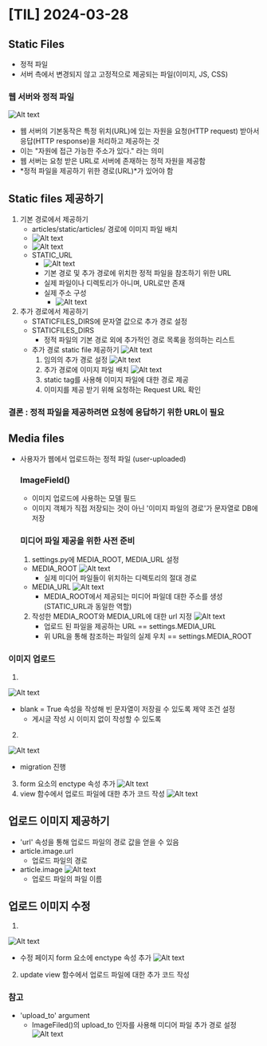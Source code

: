 # [TIL] 2024-03-28

## Static Files 
- 정적 파일
- 서버 측에서 변경되지 않고 고정적으로 제공되는 파일(이미지, JS, CSS)

### 웹 서버와 정적 파일
![Alt text](image.png)
- 웹 서버의 기본동작은 특정 위치(URL)에 있는 자원을 요청(HTTP request) 받아서 응답(HTTP response)을 처리하고 제공하는 것
- 이는 "자원에 접근 가능한 주소가 있다." 라는 의미
- 웹 서버는 요청 받은 URL로 서버에 존재하는 정적 자원을 제공함
- *정적 파일을 제공하기 위한 경로(URL)*가 있어야 함

## Static files 제공하기
1. 기본 경로에서 제공하기
    - articles/static/articles/ 경로에 이미지 파일 배치
    - ![Alt text](image-1.png)
    - ![Alt text](image-2.png)
    - STATIC_URL
        - ![Alt text](image-3.png)
        - 기본 경로 및 추가 경로에 위치한 정적 파일을 참조하기 위한 URL
        - 실제 파일이나 디렉토리가 아니며, URL로만 존재
        - 실제 주소 구성
            - ![Alt text](image-4.png)
2. 추가 경로에서 제공하기
    - STATICFILES_DIRS에 문자열 값으로 추가 경로 설정
    - STATICFILES_DIRS
        - 정적 파일의 기본 경로 외에 추가적인 경로 목록을 정의하는 리스트
    - 추가 경로 static file 제공하기
        ![Alt text](image-5.png)
        1. 임의의 추가 경로 설정
        ![Alt text](image-6.png)
        2. 추가 경로에 이미지 파일 배치
        ![Alt text](image-7.png)
        3. static tag를 사용해 이미지 파일에 대한 경로 제공
        4. 이미지를 제공 받기 위해 요청하는 Request URL 확인
### 결론 : 정적 파일을 제공하려면 요청에 응답하기 위한 URL이 필요


## Media files
- 사용자가 웹에서 업로드하는 정적 파일 (user-uploaded)

    ### ImageField()
    - 이미지 업로드에 사용하는 모델 필드
    - 이미지 객체가 직접 저장되는 것이 아닌 '이미지 파일의 경로'가 문자열로 DB에 저장

    ### 미디어 파일 제공을 위한 사전 준비
    1. settings.py에 MEDIA_ROOT, MEDIA_URL 설정
    - MEDIA_ROOT
        ![Alt text](image-8.png)
        - 실제 미디어 파일들이 위치하는 디렉토리의 절대 경로
    - MEDIA_URL
        ![Alt text](image-9.png)
        - MEDIA_ROOT에서 제공되는 미디어 파일데 대한 주소를 생성(STATIC_URL과 동일한 역할)
    2. 작성한 MEDIA_ROOT와 MEDIA_URL에 대한 url 지정
        ![Alt text](image-10.png)
        - 업로드 된 파일을 제공하는 URL == settings.MEDIA_URL
        - 위 URL을 통해 참조하는 파일의 실제 우치 == settings.MEDIA_ROOT

### 이미지 업로드
1. 
![Alt text](image-11.png)
- blank = True 속성을 작성해 빈 문자열이 저장괼 수 있도록 제약 조건 설정
    - 게시글 작성 시 이미지 없이 작성할 수 있도록
2. 
![Alt text](image-12.png)
- migration 진행
3. form 요소의 enctype 속성 추가
![Alt text](image-13.png)
4. view 함수에서 업로드 파일에 대한 추가 코드 작성
![Alt text](image-14.png)

## 업로드 이미지 제공하기
- 'url' 속성을 통해 업로드 파일의 경로 값을 얻을 수 있음
- article.image.url
    - 업로드 파일의 경로
- article.image
    ![Alt text](image-15.png)
    - 업로드 파일의 파일 이름

## 업로드 이미지 수정
1. 
![Alt text](image-16.png)
- 수정 페이지 form 요소에 enctype 속성 추가
![Alt text](image-17.png)
2. update view 함수에서 업로드 파일에 대한 추가 코드 작성

### 참고
- 'upload_to' argument
    - ImageFiled()의 upload_to 인자를 사용해 미디어 파일 추가 경로 설정
    ![Alt text](image-18.png)